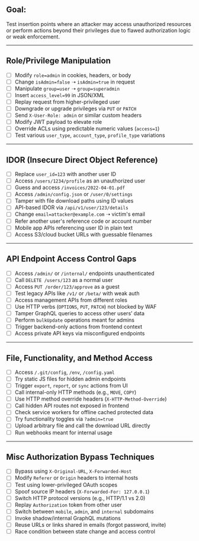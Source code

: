 
##  Goal:
Test insertion points where an attacker may access unauthorized resources or perform actions beyond their privileges due to flawed authorization logic or weak enforcement.

---

##  Role/Privilege Manipulation
- [ ] Modify `role=admin` in cookies, headers, or body
- [ ] Change `isAdmin=false` ➝ `isAdmin=true` in request
- [ ] Manipulate `group=user` ➝ `group=superadmin`
- [ ] Insert `access_level=99` in JSON/XML
- [ ] Replay request from higher-privileged user
- [ ] Downgrade or upgrade privileges via `PUT` or `PATCH`
- [ ] Send `X-User-Role: admin` or similar custom headers
- [ ] Modify JWT payload to elevate role
- [ ] Override ACLs using predictable numeric values (`access=1`)
- [ ] Test various `user_type`, `account_type`, `profile_type` variations

---

## IDOR (Insecure Direct Object Reference)
- [ ] Replace `user_id=123` with another user ID
- [ ] Access `/users/1234/profile` as an unauthorized user
- [ ] Guess and access `/invoices/2022-04-01.pdf`
- [ ] Access `/admin/config.json` or `/user/0/settings`
- [ ] Tamper with file download paths using ID values
- [ ] API-based IDOR via `/api/v1/user/123/details`
- [ ] Change `email=attacker@example.com` ➝ victim's email
- [ ] Refer another user's reference code or account number
- [ ] Mobile app APIs referencing user ID in plain text
- [ ] Access S3/cloud bucket URLs with guessable filenames

---

## API Endpoint Access Control Gaps
- [ ] Access `/admin/` or `/internal/` endpoints unauthenticated
- [ ] Call `DELETE /users/123` as a normal user
- [ ] Access `PUT /order/123/approve` as a guest
- [ ] Test legacy APIs like `/v1/` or `/beta/` with weak auth
- [ ] Access management APIs from different roles
- [ ] Use HTTP verbs (`OPTIONS`, `PUT`, `PATCH`) not blocked by WAF
- [ ] Tamper GraphQL queries to access other users’ data
- [ ] Perform `bulkUpdate` operations meant for admins
- [ ] Trigger backend-only actions from frontend context
- [ ] Access private API keys via misconfigured endpoints

---

## File, Functionality, and Method Access
- [ ] Access `/.git/config`, `/env`, `/config.yaml`
- [ ] Try static JS files for hidden admin endpoints
- [ ] Trigger `export`, `report`, or `sync` actions from UI
- [ ] Call internal-only HTTP methods (e.g., `MOVE`, `COPY`)
- [ ] Use HTTP method override headers (`X-HTTP-Method-Override`)
- [ ] Call hidden API routes not exposed in frontend
- [ ] Check service workers for offline cached protected data
- [ ] Try functionality toggles via `?admin=true`
- [ ] Upload arbitrary file and call the download URL directly
- [ ] Run webhooks meant for internal usage

---

## Misc Authorization Bypass Techniques
- [ ] Bypass using `X-Original-URL`, `X-Forwarded-Host`
- [ ] Modify `Referer` or `Origin` headers to internal hosts
- [ ] Test using lower-privileged OAuth scopes
- [ ] Spoof source IP headers (`X-Forwarded-For: 127.0.0.1`)
- [ ] Switch HTTP protocol versions (e.g., HTTP/1.1 vs 2.0)
- [ ] Replay `Authorization` token from other user
- [ ] Switch between `mobile`, `admin`, and `internal` subdomains
- [ ] Invoke shadow/internal GraphQL mutations
- [ ] Reuse URLs or links shared in emails (forgot password, invite)
- [ ] Race condition between state change and access control
